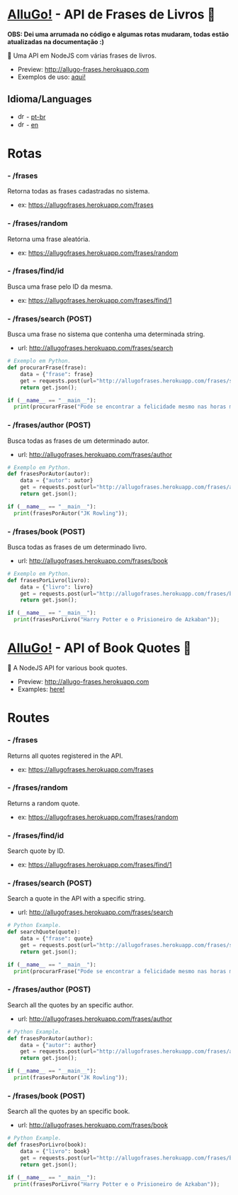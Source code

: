# <a href="http://instagram.com/allugo_app">AlluGo!</a> - API de Frases de Livros :book:

<b>OBS: Dei uma arrumada no código e algumas rotas mudaram, todas estão atualizadas na documentação :)</b>

:pencil: Uma API em NodeJS com várias frases de livros.
- Preview: <a href="http://allugo-frases.herokuapp.com">http://allugo-frases.herokuapp.com</a>
- Exemplos de uso: <a href="https://github.com/allugo/Frases-Livros-API/tree/master/exemplos">aqui!</a>

## Idioma/Languages
- <img src="https://github.com/google/region-flags/blob/gh-pages/png/BR.png" alt="drawing" width="15"/> - [pt-br](#rotas)
- <img src="https://github.com/google/region-flags/blob/gh-pages/png/US.png" alt="drawing" width="15"/> - [en](#routes)

# Rotas

### - /frases
  Retorna todas as frases cadastradas no sistema.
  - ex: <a href="https://allugofrases.herokuapp.com/frases">https://allugofrases.herokuapp.com/frases</a>

### - /frases/random
  Retorna uma frase aleatória.
  - ex: <a href="https://allugofrases.herokuapp.com/frases/random">https://allugofrases.herokuapp.com/frases/random</a>

### - /frases/find/id
  Busca uma frase pelo ID da mesma.
  - ex: <a href="https://allugofrases.herokuapp.com/frases/find/1">https://allugofrases.herokuapp.com/frases/find/1</a>
  
### - /frases/search (POST)
  Busca uma frase no sistema que contenha uma determinada string.
  - url: <a href="javascript:void(0)">http://allugofrases.herokuapp.com/frases/search</a>
```py
# Exemplo em Python.
def procurarFrase(frase):
    data = {"frase": frase}
    get = requests.post(url="http://allugofrases.herokuapp.com/frases/search", json=data, headers={'Content-Type': "application/json", 'Accept': "application/json"});
    return get.json();

if (__name__ == "__main__"):
  print(procurarFrase("Pode se encontrar a felicidade mesmo nas horas mais sombrias"));
```

### - /frases/author (POST)
  Busca todas as frases de um determinado autor.
  - url: <a href="javascript:void(0)">http://allugofrases.herokuapp.com/frases/author</a>
```py
# Exemplo em Python.
def frasesPorAutor(autor):
    data = {"autor": autor}
    get = requests.post(url="http://allugofrases.herokuapp.com/frases/author", json=data, headers={'Content-Type': "application/json", 'Accept': "application/json"});
    return get.json();

if (__name__ == "__main__"):
  print(frasesPorAutor("JK Rowling"));
```

### - /frases/book (POST)
  Busca todas as frases de um determinado livro.
  - url: <a href="javascript:void(0)">http://allugofrases.herokuapp.com/frases/book</a>
```py
# Exemplo em Python.
def frasesPorLivro(livro):
    data = {"livro": livro}
    get = requests.post(url="http://allugofrases.herokuapp.com/frases/book", json=data, headers={'Content-Type': "application/json", 'Accept': "application/json"});
    return get.json();

if (__name__ == "__main__"):
  print(frasesPorLivro("Harry Potter e o Prisioneiro de Azkaban"));
```

# <a href="http://instagram.com/allugo_app">AlluGo!</a> - API of Book Quotes :book:
:pencil: A NodeJS API for various book quotes.
- Preview: <a href="http://allugo-frases.herokuapp.com">http://allugo-frases.herokuapp.com</a>
- Examples: <a href="https://github.com/allugo/Frases-Livros-API/tree/master/exemplos">here!</a>


# Routes

### - /frases
  Returns all quotes registered in the API.
  - ex: <a href="https://allugofrases.herokuapp.com/frases">https://allugofrases.herokuapp.com/frases</a>

### - /frases/random
  Returns a random quote.
  - ex: <a href="https://allugofrases.herokuapp.com/frases/random">https://allugofrases.herokuapp.com/frases/random</a>

### - /frases/find/id
  Search quote by ID.
  - ex: <a href="https://allugofrases.herokuapp.com/frases/find/1">https://allugofrases.herokuapp.com/frases/find/1</a>
  
### - /frases/search (POST)
  Search a quote in the API with a specific string.
  - url: <a href="javascript:void(0)">http://allugofrases.herokuapp.com/frases/search</a>
```py
# Python Example.
def searchQuote(quote):
    data = {"frase": quote}
    get = requests.post(url="http://allugofrases.herokuapp.com/frases/search", json=data, headers={'Content-Type': "application/json", 'Accept': "application/json"});
    return get.json();

if (__name__ == "__main__"):
  print(procurarFrase("Pode se encontrar a felicidade mesmo nas horas mais sombrias"));
```

### - /frases/author (POST)
  Search all the quotes by an specific author.
  - url: <a href="javascript:void(0)">http://allugofrases.herokuapp.com/frases/author</a>
```py
# Python Example.
def frasesPorAutor(author):
    data = {"autor": author}
    get = requests.post(url="http://allugofrases.herokuapp.com/frases/author", json=data, headers={'Content-Type': "application/json", 'Accept': "application/json"});
    return get.json();

if (__name__ == "__main__"):
  print(frasesPorAutor("JK Rowling"));
```

### - /frases/book (POST)
  Search all the quotes by an specific book.
  - url: <a href="javascript:void(0)">http://allugofrases.herokuapp.com/frases/book</a>
```py
# Python Example.
def frasesPorLivro(book):
    data = {"livro": book}
    get = requests.post(url="http://allugofrases.herokuapp.com/frases/book", json=data, headers={'Content-Type': "application/json", 'Accept': "application/json"});
    return get.json();

if (__name__ == "__main__"):
  print(frasesPorLivro("Harry Potter e o Prisioneiro de Azkaban"));
```
